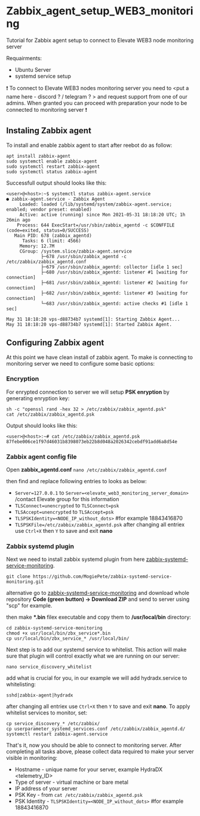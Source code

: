 # Zabbix_agent_setup_WEB3_monitoring
Tutorial for Zabbix agent setup to connect to Elevate WEB3 node monitoring server


Requairments:
  * Ubuntu Server
  * systemd service setup
  
:heavy_exclamation_mark: To connect to Elevate WEB3 nodes monitoring server you need to <put a name here - discord ? / telegram ? > and request support from one of our admins. When granted you can proceed with preparation your node to be connected to monitoring server :heavy_exclamation_mark:

## Instaling Zabbix agent

To install and enable zabbix agent to start after reebot do as follow:
```
apt install zabbix-agent
sudo systemctl enable zabbix-agent
sudo systemctl restart zabbix-agent
sudo systemctl status zabbix-agent
```

Successfull output should looks like this:
```
<user>@<host>:~$ systemctl status zabbix-agent.service
● zabbix-agent.service - Zabbix Agent
     Loaded: loaded (/lib/systemd/system/zabbix-agent.service; enabled; vendor preset: enabled)
     Active: active (running) since Mon 2021-05-31 18:18:20 UTC; 1h 26min ago
    Process: 644 ExecStart=/usr/sbin/zabbix_agentd -c $CONFFILE (code=exited, status=0/SUCCESS)
   Main PID: 678 (zabbix_agentd)
      Tasks: 6 (limit: 4566)
     Memory: 12.7M
     CGroup: /system.slice/zabbix-agent.service
             ├─678 /usr/sbin/zabbix_agentd -c /etc/zabbix/zabbix_agentd.conf
             ├─679 /usr/sbin/zabbix_agentd: collector [idle 1 sec]
             ├─680 /usr/sbin/zabbix_agentd: listener #1 [waiting for connection]
             ├─681 /usr/sbin/zabbix_agentd: listener #2 [waiting for connection]
             ├─682 /usr/sbin/zabbix_agentd: listener #3 [waiting for connection]
             └─683 /usr/sbin/zabbix_agentd: active checks #1 [idle 1 sec]

May 31 18:18:20 vps-d88734b7 systemd[1]: Starting Zabbix Agent...
May 31 18:18:20 vps-d88734b7 systemd[1]: Started Zabbix Agent.
```

## Configuring Zabbix agent

At this point we have clean install of zabbix agent. To make is connecting to monitoring server we need to configure some basic options:

### Encryption

For enrypted connection to server we will setup **PSK enryption** by generating enryption key:
```
sh -c "openssl rand -hex 32 > /etc/zabbix/zabbix_agentd.psk"
cat /etc/zabbix/zabbix_agentd.psk
```

Output should looks like this:
```
<user>@<host>:~# cat /etc/zabbix/zabbix_agentd.psk
87febe006ce1f97d46031b8398073eb22b8d048a2026342cebdf91add6a8d54e 
```

### Zabbix agent config file

Open **zabbix_agentd.conf** 
```nano /etc/zabbix/zabbix_agentd.conf```

then find and replace following entries to looks as below:
  * `Server=127.0.0.1` to `Server=<elevate_web3_monitoring_server_domain>` /contact Elevate group for this information
  * `TLSConnect=unencrypted` to `TLSConnect=psk`
  * `TLSAccept=unencrypted` to `TLSAccept=psk`
  * `TLSPSKIdentity=<NODE_IP_without_dots>` #for example 18843416870
  * `TLSPSKFile=/etc/zabbix/zabbix_agentd.psk`
after changing all entriex use `Ctrl+X` then `Y` to save and exit **nano**

### Zabbix systemd plugin

Next we need to install zabbix systemd plugin from here [zabbix-systemd-service-monitoring](https://github.com/MogiePete/zabbix-systemd-service-monitoring).

```git clone https://github.com/MogiePete/zabbix-systemd-service-monitoring.git```

alternative go to [zabbix-systemd-service-monitoring](https://github.com/MogiePete/zabbix-systemd-service-monitoring) and download whole repository
**Code (green button) -> Download ZIP** and send to server using "scp" for example.

then make __*.bin__ filex executable and copy them to **/usr/local/bin** directory:
```
cd zabbix-systemd-service-monitoring
chmod +x usr/local/bin/zbx_service*.bin
cp usr/local/bin/zbx_service_* /usr/local/bin/
```

Next step is to add our systemd service to whitelist. This action will make sure that plugin will control exactly what we are running on our server:

```nano service_discovery_whitelist```

add what is crucial for you, in our example we will add hydradx.service to whitelisting:

```sshd|zabbix-agent|hydradx```

after changing all entriex use `Ctrl+X` then `Y` to save and exit **nano**. To apply whitelist services to monitor, set:

```
cp service_discovery_* /etc/zabbix/
cp userparameter_systemd_services.conf /etc/zabbix/zabbix_agentd.d/
systemctl restart zabbix-agent.service
```

That's it, now you should be able to connect to monitoring server. After completing all tasks above, please collect data required to make your server visible in monitoring:
  * Hostname - unique name for your server, example HydraDX <telemetry_ID>
  * Type of server - virtual machine or bare metal
  * IP address of your server
  * PSK Key - from `cat /etc/zabbix/zabbix_agentd.psk`
  * PSK Identity - `TLSPSKIdentity=<NODE_IP_without_dots>` #for example 18843416870


